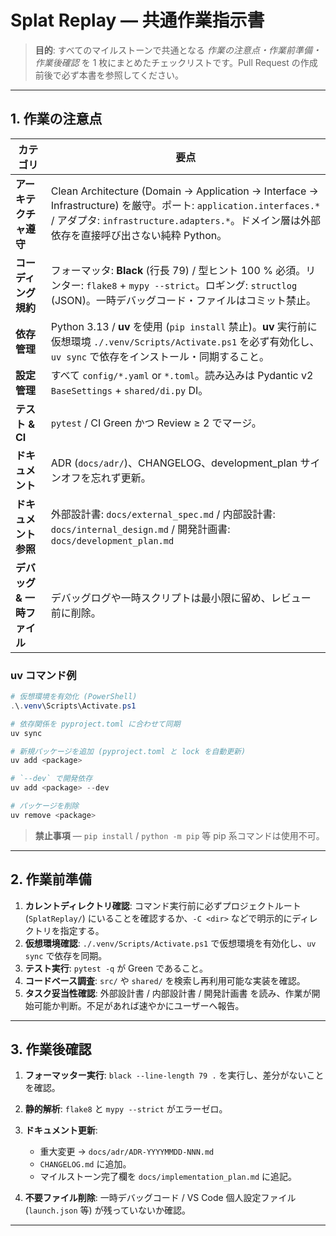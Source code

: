 # Splat Replay — 共通作業指示書

> **目的**: すべてのマイルストーンで共通となる _作業の注意点・作業前準備・作業後確認_ を 1 枚にまとめたチェックリストです。Pull Request の作成前後で必ず本書を参照してください。

---

## 1. 作業の注意点

| カテゴリ                    | 要点                                                                                                                                                                                                           |
| --------------------------- | -------------------------------------------------------------------------------------------------------------------------------------------------------------------------------------------------------------- |
| **アーキテクチャ遵守**      | Clean Architecture (Domain → Application → Interface → Infrastructure) を厳守。ポート: `application.interfaces.*` / アダプタ: `infrastructure.adapters.*`。ドメイン層は外部依存を直接呼び出さない純粋 Python。 |
| **コーディング規約**        | フォーマッタ: **Black** (行長 79) / 型ヒント 100 % 必須。リンター: `flake8` + `mypy --strict`。ロギング: `structlog` (JSON)。一時デバッグコード・ファイルはコミット禁止。                                      |
| **依存管理**                | Python 3.13 / **uv** を使用 (`pip install` 禁止)。**uv** 実行前に仮想環境 `./.venv/Scripts/Activate.ps1` を必ず有効化し、`uv sync` で依存をインストール・同期すること。                                        |
| **設定管理**                | すべて `config/*.yaml` or `*.toml`。読み込みは Pydantic v2 `BaseSettings` + `shared/di.py` DI。                                                                                                                |
| **テスト & CI**             | `pytest` / CI Green かつ Review ≥ 2 でマージ。                                                                                                                                                                 |
| **ドキュメント**            | ADR (`docs/adr/`)、CHANGELOG、development_plan サインオフを忘れず更新。                                                                                                                                        |
| **ドキュメント参照**        | 外部設計書: `docs/external_spec.md` / 内部設計書: `docs/internal_design.md` / 開発計画書: `docs/development_plan.md`                                                                                           |
| **デバッグ & 一時ファイル** | デバッグログや一時スクリプトは最小限に留め、レビュー前に削除。                                                                                                                                                 |

### uv コマンド例

```powershell
# 仮想環境を有効化 (PowerShell)
.\.venv\Scripts\Activate.ps1

# 依存関係を pyproject.toml に合わせて同期
uv sync

# 新規パッケージを追加 (pyproject.toml と lock を自動更新)
uv add <package>

# `--dev` で開発依存
uv add <package> --dev

# パッケージを削除
uv remove <package>
```

> **禁止事項** — `pip install` / `python -m pip` 等 pip 系コマンドは使用不可。

---

## 2. 作業前準備

1. **カレントディレクトリ確認**: コマンド実行前に必ずプロジェクトルート (`SplatReplay/`) にいることを確認するか、`-C <dir>` などで明示的にディレクトリを指定する。
2. **仮想環境確認**: `./.venv/Scripts/Activate.ps1` で仮想環境を有効化し、`uv sync` で依存を同期。
3. **テスト実行**: `pytest -q` が Green であること。
4. **コードベース調査**: `src/` や `shared/` を検索し再利用可能な実装を確認。
5. **タスク妥当性確認**: 外部設計書 / 内部設計書 / 開発計画書 を読み、作業が開始可能か判断。不足があれば速やかにユーザーへ報告。

---

## 3. 作業後確認

1. **フォーマッター実行**: `black --line-length 79 .` を実行し、差分がないことを確認。
2. **静的解析**: `flake8` と `mypy --strict` がエラーゼロ。
3. **ドキュメント更新**:

   - 重大変更 → `docs/adr/ADR-YYYYMMDD-NNN.md`
   - `CHANGELOG.md` に追加。
   - マイルストーン完了欄を `docs/implementation_plan.md` に追記。

4. **不要ファイル削除**: 一時デバッグコード / VS Code 個人設定ファイル (`launch.json` 等) が残っていないか確認。

---
